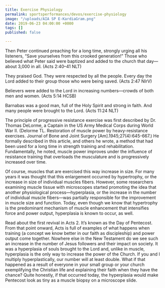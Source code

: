 ```yaml
---
title: Exercise Physiology
permalink: sportsperformances/devos/exercise-physiology
image: "/uploads/AIA SP E-KardiaGram.png"
date: 2019-06-23 04:00:00 +0000
tags: []
published: false

---
```

Then Peter continued preaching for a long time, strongly urging all his listeners, “Save yourselves from this crooked generation!” Those who believed what Peter said were baptized and added to the church that day—about 3,000 in all. (Acts 2:40–41 NLT)

They praised God. They were respected by all the people. Every day the Lord added to their group those who were being saved. (Acts 2:47 NIrV)

Believers were added to the Lord in increasing numbers—crowds of both men and women. (Acts 5:14 HCSB)

Barnabas was a good man, full of the Holy Spirit and strong in faith. And many people were brought to the Lord. (Acts 11:24 NLT)

The principle of progressive resistance exercise was first described by Dr. Thomas DeLorme, a Captain in the US Army Medical Corps during World War II. (Delorme TL. Restoration of muscle power by heavy-resistance exercises. Journal of Bone and Joint Surgery \[Am\].1945;27(4):645-667.) He formally described in this article, and others he wrote, a method that had been used for a long time in strength training and rehabilitation. Fundamentally, he noted, muscle power improves under the influence of resistance training that overloads the musculature and is progressively increased over time.

Of course, muscles that are exercised this way increase in size. For many years it was thought that this enlargement occurred by hypertrophy, or the increase in size of individual muscles fibers. However, some researchers examining muscle tissue with microscopes started promoting the idea that another physiological process—hyperplasia, or the increase in the number of individual muscle fibers—was partially responsible for the improvement in muscle size and function. Today, even though we know that hypertrophy is the predominant mechanism of muscle enhancement that intensifies force and power output, hyperplasia is known to occur, as well.

Read about the first revival in Acts 2. It’s known as the Day of Pentecost. From that point onward, Acts is full of examples of what happens when training (a concept we know better in our faith as discipleship) and power output come together. Nowhere else in the New Testament do we see such an increase in the number of Jesus followers and their impact on society. It was a hyperplasia of souls brought to the Lord and, unlike in muscle, hyperplasia is the only way to increase the power of the Church. If you and I multiply hyperplastically, our number will at least double. What if that happened as a result of everyone in your small group or your church exemplifying the Christian life and explaining their faith when they have the chance? Quite honestly, if that occurred today, the hyperplasia would make Pentecost look as tiny as a muscle biopsy on a microscope slide.